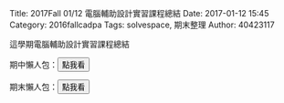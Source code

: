Title: 2017Fall 01/12 電腦輔助設計實習課程總結
Date: 2017-01-12 15:45
Category: 2016fallcadpa
Tags: solvespace, 期末整理
Author: 40423117

這學期電腦輔助設計實習課程總結

<!-- PELICAN_END_SUMMARY -->


期中懶人包：<a href="https://40423117.github.io/2016fallcadp_hw/blog/LazyPackage2016.html"><button type="button" class="btn btn-primary btn-xs">點我看</button></a>

期末懶人包：<a href="https://40423117.github.io/2016fallcadp_hw/blog/lan-ren-bao-qi-zhong-hou-dao-qi-mo-qian-yao-zuo-de-shi.html"><button type="button" class="btn btn-primary btn-xs">點我看 </button></a>

